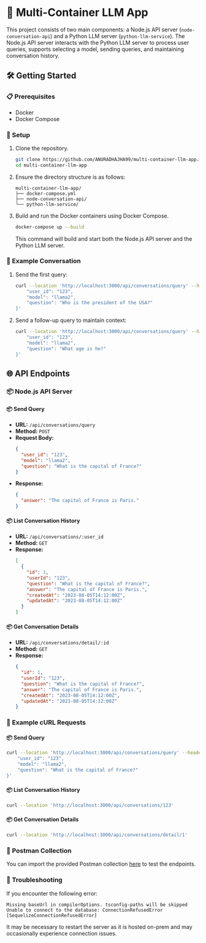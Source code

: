 
# 🚀 Multi-Container LLM App

This project consists of two main components: a Node.js API server (`node-conversation-api`) and a Python LLM server (`python-llm-service`). The Node.js API server interacts with the Python LLM server to process user queries, supports selecting a model, sending queries, and maintaining conversation history.

## 🛠 Getting Started

### 📋 Prerequisites

- Docker
- Docker Compose

### 🔧 Setup

1. Clone the repository.

    ```sh
    git clone https://github.com/ANURADHAJHA99/multi-container-llm-app.git
    cd multi-container-llm-app
    ```

2. Ensure the directory structure is as follows:
    ```
    multi-container-llm-app/
    ├── docker-compose.yml
    ├── node-conversation-api/
    └── python-llm-service/
    ```

3. Build and run the Docker containers using Docker Compose.

    ```sh
    docker-compose up --build
    ```

    This command will build and start both the Node.js API server and the Python LLM server.

### 📝 Example Conversation

1. Send the first query:

    ```sh
    curl --location 'http://localhost:3000/api/conversations/query' --header 'Content-Type: application/json' --data '{
        "user_id": "123",
        "model": "llama2",
        "question": "Who is the president of the USA?"
    }'
    ```

2. Send a follow-up query to maintain context:

    ```sh
    curl --location 'http://localhost:3000/api/conversations/query' --header 'Content-Type: application/json' --data '{
        "user_id": "123",
        "model": "llama2",
        "question": "What age is he?"
    }'
    ```

## 🌐 API Endpoints

### 📦 Node.js API Server

#### 📦 Send Query

- **URL:** `/api/conversations/query`
- **Method:** `POST`
- **Request Body:**
  ```json
  {
    "user_id": "123",
    "model": "llama2",
    "question": "What is the capital of France?"
  }
  ```
- **Response:**
  ```json
  {
    "answer": "The capital of France is Paris."
  }
  ```

#### 📦 List Conversation History

- **URL:** `/api/conversations/:user_id`
- **Method:** `GET`
- **Response:**
  ```json
  [
    {
      "id": 1,
      "userId": "123",
      "question": "What is the capital of France?",
      "answer": "The capital of France is Paris.",
      "createdAt": "2023-08-05T14:12:00Z",
      "updatedAt": "2023-08-05T14:12:00Z"
    }
  ]
  ```

#### 📦 Get Conversation Details

- **URL:** `/api/conversations/detail/:id`
- **Method:** `GET`
- **Response:**
  ```json
  {
    "id": 1,
    "userId": "123",
    "question": "What is the capital of France?",
    "answer": "The capital of France is Paris.",
    "createdAt": "2023-08-05T14:12:00Z",
    "updatedAt": "2023-08-05T14:12:00Z"
  }
  ```

### 📝 Example cURL Requests

#### 📦 Send Query

```sh
curl --location 'http://localhost:3000/api/conversations/query' --header 'Content-Type: application/json' --data '{
    "user_id": "123",
    "model": "llama2",
    "question": "What is the capital of France?"
}'
```

#### 📦 List Conversation History

```sh
curl --location 'http://localhost:3000/api/conversations/123'
```

#### 📦 Get Conversation Details

```sh
curl --location 'http://localhost:3000/api/conversations/detail/1'
```

### 📑 Postman Collection

You can import the provided Postman collection [here](https://dark-resonance-874488.postman.co/workspace/public~d3c714b6-434c-42c6-96b0-ffa97ea17e00/collection/8821057-0252beef-aad2-4b21-8774-6ef98fae99cb?action=share&creator=8821057) to test the endpoints.

### 🔧 Troubleshooting

If you encounter the following error:
```
Missing baseUrl in compilerOptions. tsconfig-paths will be skipped
Unable to connect to the database: ConnectionRefusedError [SequelizeConnectionRefusedError]
```
It may be necessary to restart the server as it is hosted on-prem and may occasionally experience connection issues.
